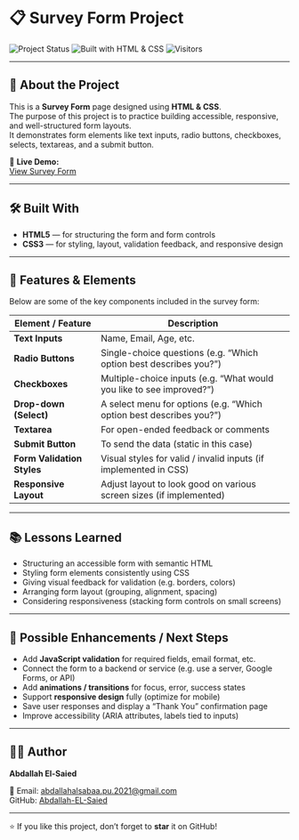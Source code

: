 # 📋 Survey Form Project

![Project Status](https://img.shields.io/badge/Status-Completed-brightgreen)
![Built with HTML & CSS](https://img.shields.io/badge/Technologies-HTML%20%26%20CSS-blue)
![Visitors](https://komarev.com/ghpvc/?username=Abdallah-EL-Saied&label=Project%20Views)

---

## 📖 About the Project  
This is a **Survey Form** page designed using **HTML & CSS**.  
The purpose of this project is to practice building accessible, responsive, and well-structured form layouts.  
It demonstrates form elements like text inputs, radio buttons, checkboxes, selects, textareas, and a submit button.

🔗 **Live Demo:**  
[View Survey Form](https://abdallah-el-saied.github.io/Survey-Form/)

---

## 🛠️ Built With  
- **HTML5** — for structuring the form and form controls  
- **CSS3** — for styling, layout, validation feedback, and responsive design  

---

## 📂 Features & Elements

Below are some of the key components included in the survey form:

| Element / Feature        | Description |
|---------------------------|-------------|
| **Text Inputs**           | Name, Email, Age, etc. |
| **Radio Buttons**         | Single-choice questions (e.g. “Which option best describes you?”) |
| **Checkboxes**            | Multiple-choice inputs (e.g. “What would you like to see improved?”) |
| **Drop-down (Select)**    | A select menu for options (e.g. “Which option best describes you?”) |
| **Textarea**               | For open-ended feedback or comments |
| **Submit Button**         | To send the data (static in this case) |
| **Form Validation Styles** | Visual styles for valid / invalid inputs (if implemented in CSS) |
| **Responsive Layout**     | Adjust layout to look good on various screen sizes (if implemented) |

---

## 📚 Lessons Learned  
- Structuring an accessible form with semantic HTML  
- Styling form elements consistently using CSS  
- Giving visual feedback for validation (e.g. borders, colors)  
- Arranging form layout (grouping, alignment, spacing)  
- Considering responsiveness (stacking form controls on small screens)  

---

## 🔮 Possible Enhancements / Next Steps  
- Add **JavaScript validation** for required fields, email format, etc.  
- Connect the form to a backend or service (e.g. use a server, Google Forms, or API)  
- Add **animations / transitions** for focus, error, success states  
- Support **responsive design** fully (optimize for mobile)  
- Save user responses and display a “Thank You” confirmation page  
- Improve accessibility (ARIA attributes, labels tied to inputs)  

---

## 👨‍💻 Author  
**Abdallah El-Saied**  

📧 Email: [abdallahalsabaa.pu.2021@gmail.com](mailto:abdallahalsabaa.pu.2021@gmail.com)  
GitHub: [Abdallah-EL-Saied](https://github.com/Abdallah-EL-Saied)  

---

⭐ If you like this project, don’t forget to **star** it on GitHub!

